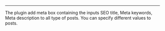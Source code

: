---
The plugin add meta box containing the inputs SEO title, Meta keywords, Meta description to all type of posts.
You can specify different values to posts.
